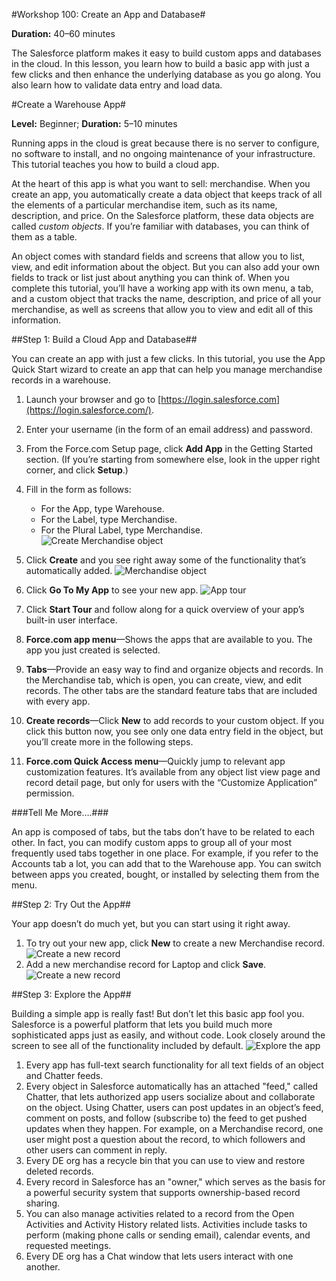 #Workshop 100: Create an App and Database#

**Duration:** 40–60 minutes

The Salesforce platform makes it easy to build custom apps and databases in the cloud. In this lesson, you learn how to build a basic app with just a few clicks and then enhance the underlying database as you go along. You also learn how to validate data entry and load data.

#Create a Warehouse App#

**Level:** Beginner; **Duration:** 5–10 minutes

Running apps in the cloud is great because there is no server to configure, no software to install, and no ongoing maintenance of your infrastructure. This tutorial teaches you how to build a cloud app.

At the heart of this app is what you want to sell: merchandise. When you create an app, you automatically create a data object that keeps track of all the elements of a particular merchandise item, such as its name, description, and price. On the Salesforce platform, these data objects are called _custom objects_. If you’re familiar with databases, you can think of them as a table.

An object comes with standard fields and screens that allow you to list, view, and edit information about the object. But you can also add your own fields to track or list just about anything you can think of. When you complete this tutorial, you’ll have a working app with its own menu, a tab, and a custom object that tracks the name, description, and price of all your merchandise, as well as screens that allow you to view and edit all of this information.

##Step 1: Build a Cloud App and Database##

You can create an app with just a few clicks. In this tutorial, you use the App Quick Start wizard to create an app that can help you manage merchandise records in a warehouse.

1. Launch your browser and go to [https://login.salesforce.com](https://login.salesforce.com/).
2. Enter your username (in the form of an email address) and password.
3. From the Force.com Setup page, click **Add App** in the Getting Started section. (If you’re starting from somewhere else, look in the upper right corner, and click **Setup**.)
4. Fill in the form as follows:
    - For the App, type Warehouse.
    - For the Label, type Merchandise.
    - For the Plural Label, type Merchandise.
![Create Merchandise object](images/db/app_quick_start.png)
6. Click **Create** and you see right away some of the functionality that’s automatically added.
![Merchandise object](images/db/all_set.png)
7. Click **Go To My App** to see your new app.
![App tour](images/db/app_first_view.png)
8. Click **Start Tour** and follow along for a quick overview of your app’s built-in user interface.

1. **Force.com app menu**—Shows the apps that are available to you. The app you just created is selected.
2. **Tabs**—Provide an easy way to find and organize objects and records. In the Merchandise tab, which is open, you can create, view, and edit records. The other tabs are the standard feature tabs that are included with every app.
3. **Create records**—Click **New** to add records to your custom object. If you click this button now, you see only one data entry field in the object, but you’ll create more in the following steps.
4. **Force.com Quick Access menu**—Quickly jump to relevant app customization features. It’s available from any object list view page and record detail page, but only for users with the “Customize Application” permission.

###Tell Me More….###

An app is composed of tabs, but the tabs don’t have to be related to each other. In fact, you can modify custom apps to group all of your most frequently used tabs together in one place. For example, if you refer to the Accounts tab a lot, you can add that to the Warehouse app. You can switch between apps you created, bought, or installed by selecting them from the menu.

##Step 2: Try Out the App##

Your app doesn’t do much yet, but you can start using it right away.

1. To try out your new app, click **New** to create a new Merchandise record.
![Create a new record](images/db/new_merch.png)
2. Add a new merchandise record for Laptop and click **Save**.
![Create a new record](images/db/new_merch_laptop.png)

##Step 3: Explore the App##

Building a simple app is really fast! But don’t let this basic app fool you. Salesforce is a powerful platform that lets you build much more sophisticated apps just as easily, and without code. Look closely around the screen to see all of the functionality included by default.
![Explore the app](images/db/try_out_app.png)
1. Every app has full-text search functionality for all text fields of an object and Chatter feeds.
2. Every object in Salesforce automatically has an attached "feed," called Chatter, that lets authorized app users socialize about and collaborate on the object. Using Chatter, users can post updates in an object’s feed, comment on posts, and follow (subscribe to) the feed to get pushed updates when they happen. For example, on a Merchandise record, one user might post a question about the record, to which followers and other users can comment in reply.
3. Every DE org has a recycle bin that you can use to view and restore deleted records.
4. Every record in Salesforce has an "owner," which serves as the basis for a powerful security system that supports ownership-based record sharing.
5. You can also manage activities related to a record from the Open Activities and Activity History related lists. Activities include tasks to perform (making phone calls or sending email), calendar events, and requested meetings.
6. Every DE org has a Chat window that lets users interact with one another.


